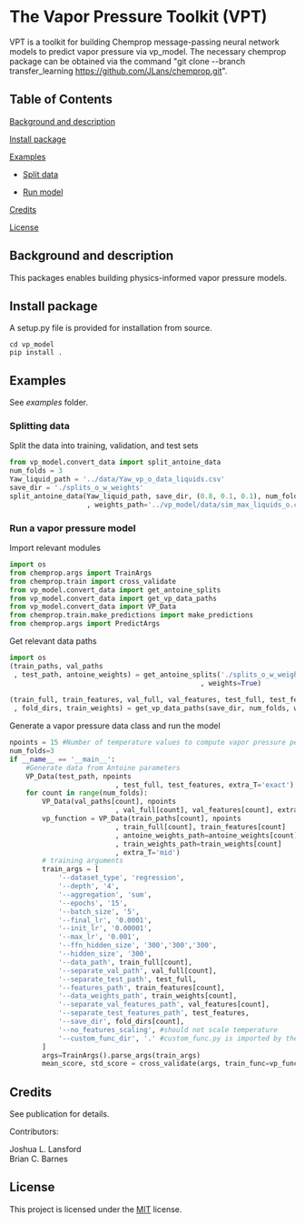 # The Vapor Pressure Toolkit (VPT)

VPT is a toolkit for building Chemprop message-passing neural network models to predict vapor pressure via vp_model.
The necessary chemprop package can be obtained via the command "git clone --branch transfer_learning https://github.com/JLans/chemprop.git".

## Table of Contents
[Background and description](#bckgrd_dscrpts)

[Install package](#install_package)

[Examples](#examples)

* [Split data](#split)

* [Run model](#run)

[Credits](#credits)

[License](#license)

## <a name="bckgrd_dscrpts"/></a>Background and description
This packages enables building physics-informed vapor pressure models.
## <a name="install_package"/></a>Install package
A setup.py file is provided for installation from source.
```
cd vp_model
pip install .
```

## <a name="examples"/></a>Examples
See *examples* folder.

### <a name="split"/></a>Splitting data
Split the data into training, validation, and test sets
```python
from vp_model.convert_data import split_antoine_data
num_folds = 3
Yaw_liquid_path = '../data/Yaw_vp_o_data_liquids.csv'
save_dir = './splits_o_w_weights'
split_antoine_data(Yaw_liquid_path, save_dir, (0.8, 0.1, 0.1), num_folds, seed=1
                   , weights_path='../vp_model/data/sim_max_liquids_o.csv')
```

### <a name="runt"/></a>Run a vapor pressure model
Import relevant modules
```python
import os
from chemprop.args import TrainArgs
from chemprop.train import cross_validate
from vp_model.convert_data import get_antoine_splits
from vp_model.convert_data import get_vp_data_paths
from vp_model.convert_data import VP_Data
from chemprop.train.make_predictions import make_predictions
from chemprop.args import PredictArgs
```

Get relevant data paths
```python
import os
(train_paths, val_paths
 , test_path, antoine_weights) = get_antoine_splits('./splits_o_w_weights', num_folds
                                               , weights=True)
                                                    
(train_full, train_features, val_full, val_features, test_full, test_features
 , fold_dirs, train_weights) = get_vp_data_paths(save_dir, num_folds, weights=True)

```

Generate a vapor pressure data class and run the model
```python
npoints = 15 #Number of temperature values to compute vapor pressure per molecule
num_folds=3
if __name__ == '__main__':
    #Generate data from Antoine parameters
    VP_Data(test_path, npoints
                          , test_full, test_features, extra_T='exact')
    for count in range(num_folds):
        VP_Data(val_paths[count], npoints
                          , val_full[count], val_features[count], extra_T='exact')
        vp_function = VP_Data(train_paths[count], npoints
                          , train_full[count], train_features[count]
                          , antoine_weights_path=antoine_weights[count]
                          , train_weights_path=train_weights[count]
                          , extra_T='mid')
        # training arguments 
        train_args = [
            '--dataset_type', 'regression',
            '--depth', '4',
            '--aggregation', 'sum',
            '--epochs', '15',
            '--batch_size', '5',
            '--final_lr', '0.0001',
            '--init_lr', '0.00001',
            '--max_lr', '0.001', 
            '--ffn_hidden_size', '300','300','300',
            '--hidden_size', '300',
            '--data_path', train_full[count],
            '--separate_val_path', val_full[count],
            '--separate_test_path', test_full,
            '--features_path', train_features[count],
            '--data_weights_path', train_weights[count],
            '--separate_val_features_path', val_features[count],
            '--separate_test_features_path', test_features,
            '--save_dir', fold_dirs[count],
            '--no_features_scaling', #should not scale temperature
            '--custom_func_dir', '.' #custom_func.py is imported by the model.
        ]
        args=TrainArgs().parse_args(train_args)
        mean_score, std_score = cross_validate(args, train_func=vp_function.run_training)

```

## <a name="credits"/></a>Credits
See publication for details.

Contributors:

Joshua L. Lansford <br />
Brian C. Barnes

## <a name="license"/></a>License
This project is licensed under the [MIT](https://opensource.org/licenses/MIT) license.
